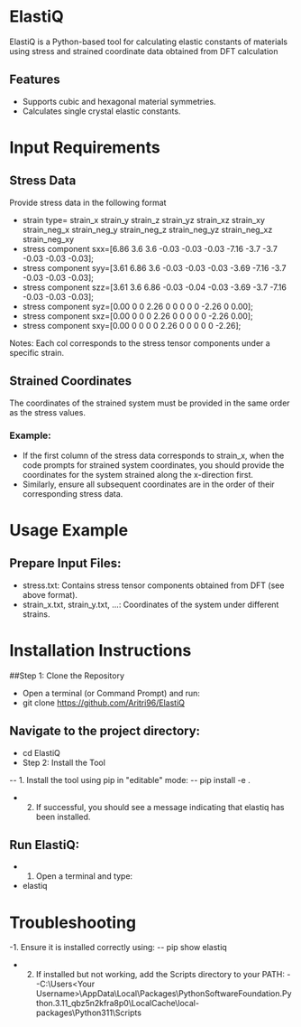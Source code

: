 # ElastiQ
ElastiQ is a Python-based tool for calculating elastic constants of materials using stress and strained coordinate data obtained from DFT calculation

## Features
- Supports cubic and hexagonal material symmetries.
- Calculates single crystal elastic constants.
# Input Requirements
## Stress Data
Provide stress data in the following format
- strain type=         strain_x	strain_y	strain_z	strain_yz	strain_xz	strain_xy	strain_neg_x	strain_neg_y	strain_neg_z	strain_neg_yz	strain_neg_xz	strain_neg_xy
- stress component sxx=[6.86	   3.6	    3.6	    -0.03	      -0.03	    -0.03	    -7.16	        -3.7	        -3.7	          -0.03	       -0.03	        -0.03];
- stress component syy=[3.61	   6.86	     3.6	   -0.03	    -0.03	    -0.03	    -3.69	         -7.16	       -3.7	          -0.03	        -0.03	        -0.03];
- stress component szz=[3.61	   3.6	    6.86	    -0.03	    -0.04	    -0.03	     -3.69	        -3.7	        -7.16	        -0.03	        -0.03	        -0.03];
- stress component syz=[0.00	    0	        0	        2.26	    0	        0	          0	            0	            0	            -2.26	        0	          0.00];
- stress component sxz=[0.00	     0	      0	        0	        2.26	     0	        0	            0	            0	            0	          -2.26        	0.00];
- stress component sxy=[0.00	      0	      0	        0	        0	      2.26	        0	            0	            0	            0	            0	          -2.26];

Notes:
Each col corresponds to the stress tensor components under a specific strain.

## Strained Coordinates
The coordinates of the strained system must be provided in the same order as the stress values.
### Example:
- If the first column of the stress data corresponds to strain_x, when the code prompts for strained system coordinates, you should provide the coordinates for the system strained along the x-direction first.
- Similarly, ensure all subsequent coordinates are in the order of their corresponding stress data.

# Usage Example
## Prepare Input Files:
- stress.txt: Contains stress tensor components obtained from DFT (see above format).
- strain_x.txt, strain_y.txt, ...: Coordinates of the system under different strains.

# Installation Instructions
##Step 1: Clone the Repository
- Open a terminal (or Command Prompt) and run:
- git clone https://github.com/Aritri96/ElastiQ

## Navigate to the project directory:
- cd ElastiQ
- Step 2: Install the Tool

-- 1. Install the tool using pip in "editable" mode:
-- pip install -e .
- 2. If successful, you should see a message indicating that elastiq has been installed.

## Run ElastiQ:
- 1. Open a terminal and type:
- elastiq

# Troubleshooting

-1. Ensure it is installed correctly using:
   --  pip show elastiq
- 2. If installed but not working, add the Scripts directory to your PATH:
--C:\Users\<Your Username>\AppData\Local\Packages\PythonSoftwareFoundation.Python.3.11_qbz5n2kfra8p0\LocalCache\local-packages\Python311\Scripts
